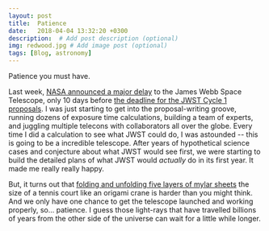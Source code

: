 ```yaml
---
layout: post
title:  Patience
date:   2018-04-04 13:32:20 +0300
description:  # Add post description (optional)
img: redwood.jpg # Add image post (optional)
tags: [Blog, astronomy]
---
```

Patience you must have. 

Last week, [NASA announced a major delay](https://www.nasa.gov/press-release/nasa-s-webb-observatory-requires-more-time-for-testing-and-evaluation-new-launch) to the James Webb Space Telescope,  only 10 days before [the deadline for the JWST Cycle 1 proposals](https://jwst-docs.stsci.edu/display/JSP/James+Webb+Space+Telescope+Call+for+Proposals+for+Cycle+1).  I was just starting to get into the proposal-writing groove,  running dozens of exposure time calculations,  building a team of experts, and juggling multiple telecons with collaborators all over the globe.   Every time I did a calculation to see what JWST could do,  I was astounded  -- this is going to be a incredible telescope.  After years of hypothetical science cases and conjecture about what JWST would see first,  we were starting to build the detailed plans of what JWST would _actually_ do in its first year.  It made me really really happy. 

But, it turns out that [folding and unfolding five layers of mylar sheets](https://www.youtube.com/watch?v=abJ_g1nzSbc) the size of a tennis court like an origami crane is harder than you might think.  And we only have one chance to get the telescope launched and working properly,  so...  patience.  I guess those light-rays that have travelled billions of years from the other side of the universe can wait for a little while longer. 

